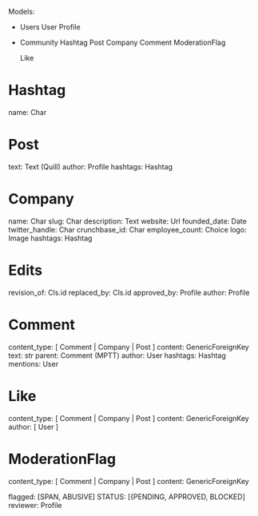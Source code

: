 Models:
* Users
    User
    Profile

* Community
    Hashtag
    Post
    Company
    Comment
    ModerationFlag

    Like

# Hashtag
  name: Char

# Post
  text: Text (Quill)
  author: Profile
  hashtags: Hashtag

# Company
  name: Char
  slug: Char
  description: Text
  website: Url
  founded_date: Date
  twitter_handle: Char
  crunchbase_id: Char
  employee_count: Choice
  logo: Image
  hashtags: Hashtag

  # Edits
  revision_of: Cls.id
  replaced_by: Cls.id
  approved_by: Profile
  author: Profile

# Comment
  content_type: [ Comment | Company | Post ]
  content: GenericForeignKey
  text: str
  parent: Comment (MPTT)
  author: User
  hashtags: Hashtag
  mentions: User

# Like
  content_type: [ Comment | Company | Post ]
  content: GenericForeignKey
  author: [ User ]


# ModerationFlag
  content_type: [ Comment | Company | Post ]
  content: GenericForeignKey

  flagged: [SPAN, ABUSIVE]
  STATUS: [{PENDING, APPROVED, BLOCKED]
  reviewer: Profile

